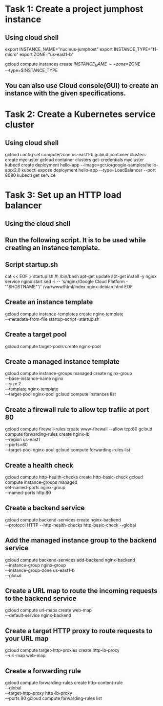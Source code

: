 # Task 1: Create a project jumphost instance
## Using cloud shell

export INSTANCE_NAME="nucleus-jumphost"
export INSTANCE_TYPE="f1-micro"
export ZONE="us-east1-b"

gcloud compute instances create $INSTANCE_NAME \
--zone=$ZONE \
--type=$INSTANCE_TYPE

## You can also use Cloud console(GUI) to create an instance with the given specifications.

# Task 2: Create a Kubernetes service cluster
## Using cloud shell

gcloud config set compute/zone us-east1-b
gcloud container clusters create mycluster
gcloud container clusters get-credentials mycluster
kubectl create deployment hello-app --image=gcr.io/google-samples/hello-app:2.0
kubectl expose deployment hello-app --type=LoadBalancer --port 8080
kubectl get service

# Task 3: Set up an HTTP load balancer
## Using the cloud shell

## Run the following script. It is to be used while creating an instance template.
## Script startup.sh

cat << EOF > startup.sh
#! /bin/bash
apt-get update
apt-get install -y nginx
service nginx start
sed -i -- 's/nginx/Google Cloud Platform - '"\$HOSTNAME"'/' /var/www/html/index.nginx-debian.html
EOF

## Create an instance template

gcloud compute instance-templates create nginx-template \
--metadata-from-file startup-script=startup.sh

## Create a target pool

gcloud compute target-pools create nginx-pool

## Create a managed instance template

gcloud compute instance-groups managed create nginx-group \
--base-instance-name nginx \
--size 2 \
--template nginx-template \
--target-pool nginx-pool 
gcloud compute instances list

## Create a firewall rule to allow tcp trafiic at port 80

gcloud compute firewall-rules create www-firewall --allow tcp:80 
gcloud compute forwarding-rules create nginx-lb \
--region us-east1 \
--ports=80 \
--target-pool nginx-pool
gcloud compute forwarding-rules list

## Create a health check

gcloud compute http-health-checks create http-basic-check
gcloud compute instance-groups managed \
set-named-ports nginx-group \
--named-ports http:80

## Create a backend service

gcloud compute backend-services create nginx-backend \
--protocol HTTP --http-health-checks http-basic-check --global

## Add the managed instance group to the backend service

gcloud compute backend-services add-backend nginx-backend \
--instance-group nginx-group \
--instance-group-zone us-east1-b \
--global

## Create a URL map to route the incoming requests to the backend service

gcloud compute url-maps create web-map \
--default-service nginx-backend 

## Create a target HTTP proxy to route requests to your URL map

gcloud compute target-http-proxies create http-lb-proxy \
--url-map web-map

## Create a forwarding rule

gcloud compute forwarding-rules create http-content-rule\
--global \
--target-http-proxy http-lb-proxy \
--ports 80 
gcloud compute forwarding-rules list
